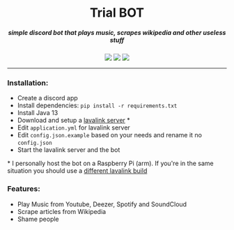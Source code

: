 <h1 align="center"> Trial BOT </h1>

<h5 align="center">simple discord bot that plays music, scrapes wikipedia and other useless stuff</h5>
<p align="center">
<a href="https://nextcord.readthedocs.io/en/latest/index.html"> 
  <img src="https://img.shields.io/badge/BUILT%20USING-Nextcord-blue?style=for-the-badge" /></a>
<img src="https://img.shields.io/github/license/ginop-1/trial_bot?style=for-the-badge" />
<img src="https://img.shields.io/github/languages/top/ginop-1/trial_bot?style=for-the-badge" />
</p>

---

### Installation:

- Create a discord app
- Install dependencies: `pip install -r requirements.txt`
- Install Java 13
- Download and setup a [lavalink server](https://github.com/freyacodes/Lavalink/releases) \*
- Edit `application.yml` for lavalink server
- Edit `config.json.example` based on your needs and rename it no `config.json`
- Start the lavalink server and the bot

\* I personally host the bot on a Raspberry Pi (arm). If you're in the same situation you should use a [different lavalink build](https://github.com/Cog-Creators/Lavalink-Jars/releases)

### Features:

- Play Music from Youtube, Deezer, Spotify and SoundCloud
- Scrape articles from Wikipedia
- Shame people
